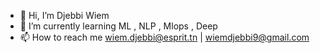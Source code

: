 - 👋 Hi, I’m Djebbi Wiem 
- 🌱 I’m currently learning ML , NLP , Mlops , Deep
- 📫 How to reach me wiem.djebbi@esprit.tn | wiemdjebbi9@gmail.com

<!---
Wiiem271/Wiiem271 is a ✨ special ✨ repository because its `README.md` (this file) appears on your GitHub profile.
You can click the Preview link to take a look at your changes.
--->
